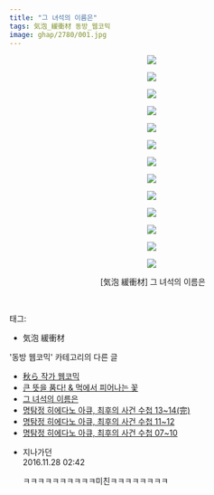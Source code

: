 ```yaml
---
title: "그 녀석의 이름은"
tags: 気泡_緩衝材 동방_웹코믹
image: ghap/2780/001.jpg
---
```

<div class="article">
<p style="text-align: center; clear: none; float: none;"><img src="{{ site.nasurl }}/ghap/2780/001.jpg"/></p>
<p style="text-align: center; clear: none; float: none;"><img src="{{ site.nasurl }}/ghap/2780/002.jpg"/></p>
<p style="text-align: center; clear: none; float: none;"><img src="{{ site.nasurl }}/ghap/2780/003.jpg"/></p>
<p style="text-align: center; clear: none; float: none;"><img src="{{ site.nasurl }}/ghap/2780/004.jpg"/></p>
<p style="text-align: center; clear: none; float: none;"><img src="{{ site.nasurl }}/ghap/2780/005.jpg"/></p>
<p style="text-align: center; clear: none; float: none;"><img src="{{ site.nasurl }}/ghap/2780/006.jpg"/></p>
<p style="text-align: center; clear: none; float: none;"><img src="{{ site.nasurl }}/ghap/2780/007.jpg"/></p>
<p style="text-align: center; clear: none; float: none;"><img src="{{ site.nasurl }}/ghap/2780/008.jpg"/></p>
<p style="text-align: center; clear: none; float: none;"><img src="{{ site.nasurl }}/ghap/2780/009.jpg"/></p>
<p style="text-align: center; clear: none; float: none;"><img src="{{ site.nasurl }}/ghap/2780/010.jpg"/></p>
<p style="text-align: center; clear: none; float: none;"><img src="{{ site.nasurl }}/ghap/2780/011.jpg"/></p>
<p style="text-align: center; clear: none; float: none;"><img src="{{ site.nasurl }}/ghap/2780/012.jpg"/></p>
<p style="text-align: center; clear: none; float: none;"><img src="{{ site.nasurl }}/ghap/2780/013.jpg"/></p>
<p style="text-align: center; clear: none; float: none;"> [気泡 緩衝材] 그 녀석의 이름은</p>
<p><br/></p>
</div><div class="tagTrail">
<p>태그: </p>
<ul>
<li>気泡 緩衝材</li>
</ul>
</div><div class="another">
<p>'동방 웹코믹' 카테고리의 다른 글</p>
<ul>
<li><a href="/2016-12-09-ghap_2867">秋ら 작가 웹코믹</a></li>
<li><a href="/2016-12-07-ghap_2858">큰 뜻을 품다! &amp; 먹에서 피어나는 꽃</a></li>
<li><a href="/2016-11-28-ghap_2780">그 녀석의 이름은</a></li>
<li><a href="/2016-11-27-ghap_2777">명탐정 히에다노 아큐, 최후의 사건 수첩 13~14(完)</a></li>
<li><a href="/2016-11-27-ghap_2776">명탐정 히에다노 아큐, 최후의 사건 수첩 11~12</a></li>
<li><a href="/2016-11-27-ghap_2775">명탐정 히에다노 아큐, 최후의 사건 수첩 07~10</a></li>
</ul>
</div><div class="cb_module cb_fluid">
<div class="cb_wrt cb_profile">
<div class="comment">
<ul>
<li class="cb_thumb_off" id="comment14858275">
<div class="cb_comment_area">
<div class="cb_info_area">
<div class="cb_section">
<span class="cb_nick_name">지나가던</span>
</div>
<div class="cb_section">
<span class="cb_date">2016.11.28 02:42 </span>
</div>
</div>
<div class="cb_dsc_comment">
<p class="cb_dsc">
											ㅋㅋㅋㅋㅋㅋㅋㅋㅋㅋ미친ㅋㅋㅋㅋㅋㅋㅋㅋ
										</p>
</div>
</div></li>
</ul>
</div>
</div><!-- commentList close -->
</div>